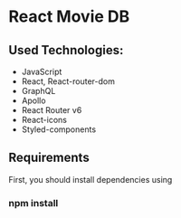 # React Movie DB


## Used Technologies:

- JavaScript
- React, React-router-dom
- GraphQL
- Apollo
- React Router v6
- React-icons
- Styled-components

## Requirements

First, you should install dependencies using

### npm install